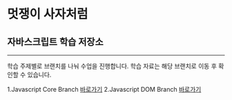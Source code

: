 
# 멋쟁이 사자처럼


## 자바스크립트 학습 저장소   

---

학습 주제별로 브랜치를 나눠 수업을 진행합니다.
학습 자료는 해당 브랜치로 이동 후 확인할 수 있습니다.

1.Javascript Core Branch [바로가기](https://www.naver.com/)
2.Javascript DOM Branch [바로가기](https://www.naver.com/)